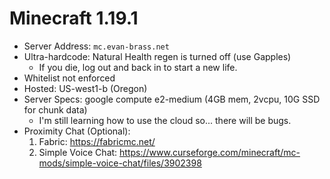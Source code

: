 # Minecraft 1.19.1
- Server Address: `mc.evan-brass.net`
- Ultra-hardcode: Natural Health regen is turned off (use Gapples)
  - If you die, log out and back in to start a new life.
- Whitelist not enforced
- Hosted: US-west1-b (Oregon)
- Server Specs: google compute e2-medium (4GB mem, 2vcpu, 10G SSD for chunk data)
  - I'm still learning how to use the cloud so... there will be bugs.
- Proximity Chat (Optional):
  1. Fabric: https://fabricmc.net/
  2. Simple Voice Chat: https://www.curseforge.com/minecraft/mc-mods/simple-voice-chat/files/3902398
